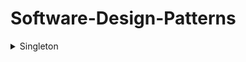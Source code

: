 # Software-Design-Patterns

<details>
  <summary>Singleton</summary>
  
  - Definition
    - A software design pattern that restricts the instantiation of a class to a singular instance.
- How to Implement
- Pros
  - The pattern is useful when exactly one object is needed to coordinate actions across a system.
- Cons
- Work Cited
  - https://en.wikipedia.org/wiki/Singleton_pattern  
</details>
